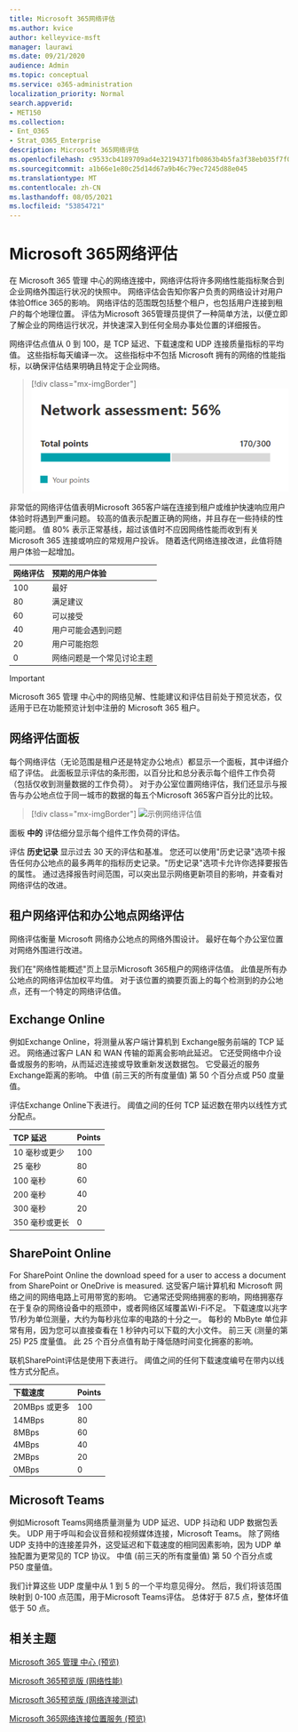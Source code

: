 ```yaml
---
title: Microsoft 365网络评估
ms.author: kvice
author: kelleyvice-msft
manager: laurawi
ms.date: 09/21/2020
audience: Admin
ms.topic: conceptual
ms.service: o365-administration
localization_priority: Normal
search.appverid:
- MET150
ms.collection:
- Ent_O365
- Strat_O365_Enterprise
description: Microsoft 365网络评估
ms.openlocfilehash: c9533cb4189709ad4e32194371fb0863b4b5fa3f38eb035f7f0bdc505152b731
ms.sourcegitcommit: a1b66e1e80c25d14d67a9b46c79ec7245d88e045
ms.translationtype: MT
ms.contentlocale: zh-CN
ms.lasthandoff: 08/05/2021
ms.locfileid: "53854721"
---
```

# <a name="microsoft-365-network-assessment"></a>Microsoft 365网络评估

在 Microsoft 365 管理 中心的网络连接中，网络评估将许多网络性能指标聚合到企业网络外围运行状况的快照中。 网络评估会告知你客户负责的网络设计对用户体验Office 365的影响。 网络评估的范围既包括整个租户，也包括用户连接到租户的每个地理位置。 评估为Microsoft 365管理员提供了一种简单方法，以便立即了解企业的网络运行状况，并快速深入到任何全局办事处位置的详细报告。

网络评估点值从 0 到 100，是 TCP 延迟、下载速度和 UDP 连接质量指标的平均值。 这些指标每天编译一次。 这些指标中不包括 Microsoft 拥有的网络的性能指标，以确保评估结果明确且特定于企业网络。

> [!div class="mx-imgBorder"]
> ![网络评估值](../media/m365-mac-perf/m365-mac-perf-overview-score-top.png)

非常低的网络评估值表明Microsoft 365客户端在连接到租户或维护快速响应用户体验时将遇到严重问题。 较高的值表示配置正确的网络，并且存在一些持续的性能问题。 值 80% 表示正常基线，超过该值时不应因网络性能而收到有关 Microsoft 365 连接或响应的常规用户投诉。 随着迭代网络连接改进，此值将随用户体验一起增加。

| 网络评估 | 预期的用户体验 |
| :----------------- | :----------------------- |
| 100                | 最好                     |
| 80                 | 满足建议    |
| 60                 | 可以接受               |
| 40                 | 用户可能会遇到问题 |
| 20                 | 用户可能抱怨       |
| 0                  | 网络问题是一个常见讨论主题 |

>[!IMPORTANT]
>Microsoft 365 管理 中心中的网络见解、性能建议和评估目前处于预览状态，仅适用于已在功能预览计划中注册的 Microsoft 365 租户。

## <a name="network-assessment-panel"></a>网络评估面板

每个网络评估（无论范围是租户还是特定办公地点）都显示一个面板，其中详细介绍了评估。 此面板显示评估的条形图，以百分比和总分表示每个组件工作负荷（包括仅收到测量数据的工作负荷）。 对于办公室位置网络评估，我们还显示与报告与办公地点位于同一城市的数据的每五个Microsoft 365客户百分比的比较。

> [!div class="mx-imgBorder"]
> ![示例网络评估值](../media/m365-mac-perf/m365-mac-perf-overview-score.png)

面板 **中的** 评估细分显示每个组件工作负荷的评估。

评估 **历史记录** 显示过去 30 天的评估和基准。 您还可以使用"历史记录"选项卡报告任何办公地点的最多两年的指标历史记录。"历史记录"选项卡允许你选择要报告的属性。 通过选择报告时间范围，可以突出显示网络更新项目的影响，并查看对网络评估的改进。

## <a name="tenant-network-assessments-and-office-location-network-assessments"></a>租户网络评估和办公地点网络评估

网络评估衡量 Microsoft 网络办公地点的网络外围设计。 最好在每个办公室位置对网络外围进行改进。

我们在"网络性能概述"页上显示Microsoft 365租户的网络评估值。 此值是所有办公地点的网络评估加权平均值。 对于该位置的摘要页面上的每个检测到的办公地点，还有一个特定的网络评估值。

## <a name="exchange-online"></a>Exchange Online

例如Exchange Online，将测量从客户端计算机到 Exchange服务前端的 TCP 延迟。 网络通过客户 LAN 和 WAN 传输的距离会影响此延迟。 它还受网络中介设备或服务的影响，从而延迟连接或导致重新发送数据包。 它受最近的服务Exchange距离的影响。 中值 (前三天的所有度量值) 第 50 个百分点或 P50 度量值。

评估Exchange Online下表进行。 阈值之间的任何 TCP 延迟数在带内以线性方式分配点。

| TCP 延迟   | Points |
| :------------ | :----- |
| 10 毫秒或更少  | 100    |
| 25 毫秒          | 80     |
| 100 毫秒         | 60     |
| 200 毫秒         | 40     |
| 300 毫秒         | 20     |
| 350 毫秒或更长 | 0      |

## <a name="sharepoint-online"></a>SharePoint Online

For SharePoint Online the download speed for a user to access a document from SharePoint or OneDrive is measured. 这受客户端计算机和 Microsoft 网络之间的网络电路上可用带宽的影响。 它通常还受网络拥塞的影响，网络拥塞存在于复杂的网络设备中的瓶颈中，或者网络区域覆盖Wi-Fi不足。 下载速度以兆字节/秒为单位测量，大约为每秒兆位率的电路的十分之一。 每秒的 MbByte 单位非常有用，因为您可以直接查看在 1 秒钟内可以下载的大小文件。 前三天 (测量的第 25) P25 度量值。 此 25 个百分点值有助于降低随时间变化拥塞的影响。

联机SharePoint评估是使用下表进行。 阈值之间的任何下载速度编号在带内以线性方式分配点。

| 下载速度 | Points |
| :------------- | :----- |
| 20MBps 或更多 | 100    |
| 14MBps         | 80     |
| 8MBps          | 60     |
| 4MBps          | 40     |
| 2MBps          | 20     |
| 0MBps          | 0      |

## <a name="microsoft-teams"></a>Microsoft Teams

例如Microsoft Teams网络质量测量为 UDP 延迟、UDP 抖动和 UDP 数据包丢失。 UDP 用于呼叫和会议音频和视频媒体连接，Microsoft Teams。 除了网络 UDP 支持中的连接差异外，这受延迟和下载速度的相同因素影响，因为 UDP 单独配置为更常见的 TCP 协议。 中值 (前三天的所有度量值) 第 50 个百分点或 P50 度量值。 

我们计算这些 UDP 度量中从 1 到 5 的一个平均意见得分。 然后，我们将该范围映射到 0-100 点范围，用于Microsoft Teams评估。  总体好于 87.5 点，整体坏值低于 50 点。

## <a name="related-topics"></a>相关主题

[Microsoft 365 管理 中心 (预览) ](office-365-network-mac-perf-overview.md)

[Microsoft 365预览版 (网络性能) ](office-365-network-mac-perf-insights.md)

[Microsoft 365预览版 (网络连接测试) ](office-365-network-mac-perf-onboarding-tool.md)

[Microsoft 365网络连接位置服务 (预览) ](office-365-network-mac-location-services.md)
